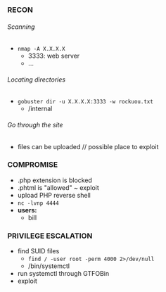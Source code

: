 ### RECON 
###### Scanning 
 * `nmap -A X.X.X.X`
	 * 3333: web server
	 * ...
 
###### Locating directories
 * `gobuster dir -u X.X.X.X:3333 -w rockuou.txt`
	 * /internal
 
###### Go through the site
* files can be uploaded // possible place to exploit

### COMPROMISE
* .php extension is blocked
* .phtml is "allowed" ~ exploit
* upload PHP reverse shell
* `nc -lvnp 4444`
* <b>users:</b>
	* bill

### PRIVILEGE ESCALATION
* find SUID files
	* `find / -user root -perm 4000 2>/dev/null`
	* /bin/systemctl
* run systemctl through GTFOBin
* exploit